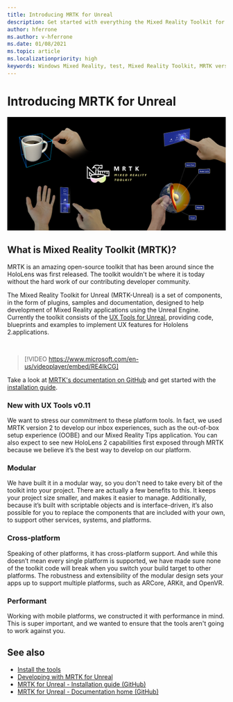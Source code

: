 ```yaml
---
title: Introducing MRTK for Unreal
description: Get started with everything the Mixed Reality Toolkit for Unreal has to offer new mixed reality developers.
author: hferrone
ms.author: v-hferrone
ms.date: 01/08/2021
ms.topic: article
ms.localizationpriority: high
keywords: Windows Mixed Reality, test, Mixed Reality Toolkit, MRTK version 2, MRTK, tools, SDK, HoloLens, HoloLens 2, mixed reality headset, windows mixed reality headset, virtual reality headset, cross-platform
---
```


# Introducing MRTK for Unreal

![MRTK](../../design/images/MRTK_UX_Hero.png)

## What is Mixed Reality Toolkit (MRTK)?

MRTK is an amazing open-source toolkit that has been around since the HoloLens was first released. The toolkit wouldn't be where it is today without the hard work of our contributing developer community. 

The Mixed Reality Toolkit for Unreal (MRTK-Unreal) is a set of components, in the form of plugins, samples and documentation, designed to help development of Mixed Reality applications using the Unreal Engine. Currently the toolkit consists of the [UX Tools for Unreal](https://github.com/microsoft/MixedReality-UXTools-Unreal), providing code, blueprints and examples to implement UX features for Hololens 2.applications.

<br>

> [!VIDEO https://www.microsoft.com/en-us/videoplayer/embed/RE4IkCG]

Take a look at [MRTK's documentation on GitHub](https://github.com/microsoft/MixedReality-UXTools-Unreal/blob/public/0.11.x/README.md) and get started with the [installation guide](https://microsoft.github.io/MixedReality-UXTools-Unreal/Docs/Installation.html).

### New with UX Tools v0.11

We want to stress our commitment to these platform tools.  In fact, we used MRTK version 2 to develop our inbox experiences, such as the out-of-box setup experience (OOBE) and our Mixed Reality Tips application. You can also expect to see new HoloLens 2 capabilities first exposed through MRTK because we believe it’s the best way to develop on our platform. 

### Modular

We have built it in a modular way, so you don't need to take every bit of the toolkit into your project.  There are actually a few benefits to this.  It keeps your project size smaller, and makes it easier to manage.  Additionally, because it’s built with scriptable objects and is interface-driven, it’s also possible for you to replace the components that are included with your own, to support other services, systems, and platforms.

### Cross-platform

Speaking of other platforms, it has cross-platform support.  And while this doesn’t mean every single platform is supported, we have made sure none of the toolkit code will break when you switch your build target to other platforms.  The robustness and extensibility of the modular design sets your apps up to support multiple platforms, such as ARCore, ARKit, and OpenVR.

### Performant

Working with mobile platforms, we constructed it with performance in mind.  This is super important, and we wanted to ensure that the tools aren't going to work against you.

## See also

* [Install the tools](../install-the-tools.md)
* [Developing with MRTK for Unreal](unreal-development-overview.md)
* [MRTK for Unreal - Installation guide (GitHub)](https://microsoft.github.io/MixedReality-UXTools-Unreal/Docs/Installation.html)
* [MRTK for Unreal - Documentation home (GitHub)](https://github.com/microsoft/MixedReality-UXTools-Unreal/blob/public/0.11.x/README.md)